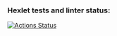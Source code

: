 ### Hexlet tests and linter status:
[![Actions Status](https://github.com/90Denis/python-project-lvl1/workflows/hexlet-check/badge.svg)](https://github.com/90Denis/python-project-lvl1/actions)